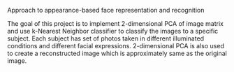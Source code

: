 Approach to appearance-based face representation and recognition

The goal of this project is to implement 2-dimensional PCA of image matrix and use k-Nearest Neighbor classifier to classify the images to a specific subject. Each subject has set of photos taken in different illuminated conditions and different facial expressions.
2-dimensional PCA is also used to create a reconstructed image which is approximately same as the original image.
